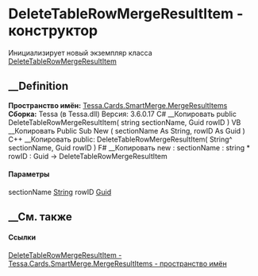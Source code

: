 # DeleteTableRowMergeResultItem - конструктор
Инициализирует новый экземпляр класса
[DeleteTableRowMergeResultItem](T_Tessa_Cards_SmartMerge_MergeResultItems_DeleteTableRowMergeResultItem.htm)
##  __Definition
 **Пространство имён:**
[Tessa.Cards.SmartMerge.MergeResultItems](N_Tessa_Cards_SmartMerge_MergeResultItems.htm)  
 **Сборка:** Tessa (в Tessa.dll) Версия: 3.6.0.17
C# __Копировать
     public DeleteTableRowMergeResultItem(
    	string sectionName,
    	Guid rowID
    )
VB __Копировать
     Public Sub New ( 
    	sectionName As String,
    	rowID As Guid
    )
C++ __Копировать
     public:
    DeleteTableRowMergeResultItem(
    	String^ sectionName, 
    	Guid rowID
    )
F# __Копировать
     new : 
            sectionName : string * 
            rowID : Guid -> DeleteTableRowMergeResultItem
#### Параметры
sectionName [String](https://learn.microsoft.com/dotnet/api/system.string)
rowID [Guid](https://learn.microsoft.com/dotnet/api/system.guid)
## __См. также
#### Ссылки
[DeleteTableRowMergeResultItem -
](T_Tessa_Cards_SmartMerge_MergeResultItems_DeleteTableRowMergeResultItem.htm)
[Tessa.Cards.SmartMerge.MergeResultItems - пространство
имён](N_Tessa_Cards_SmartMerge_MergeResultItems.htm)
